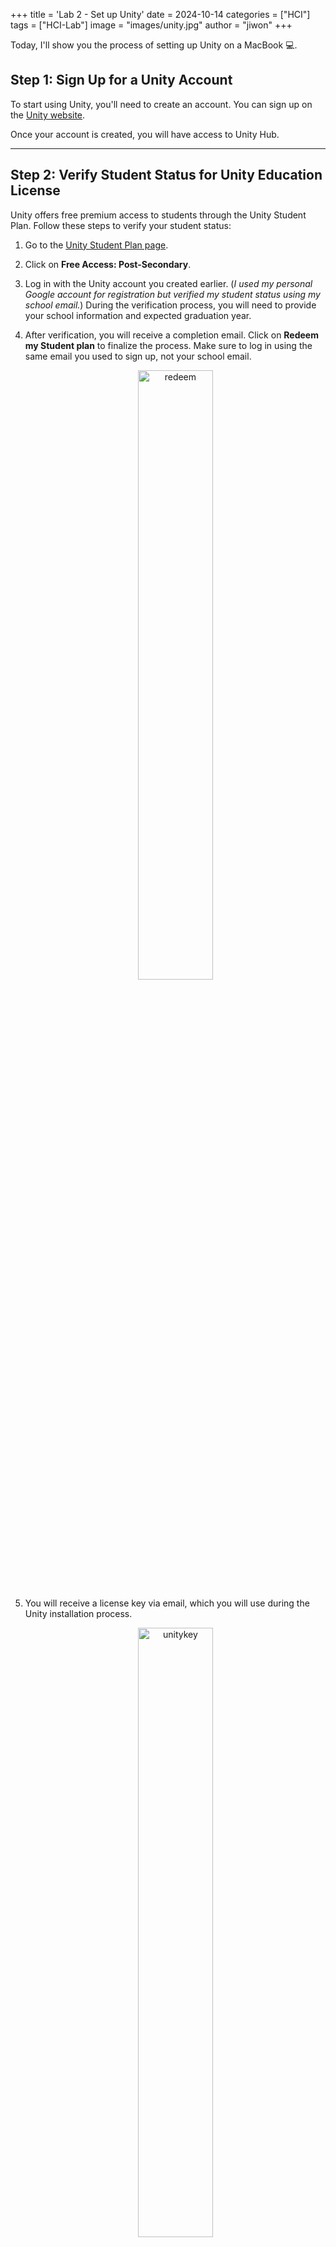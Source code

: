 +++
title = 'Lab 2 - Set up Unity'
date = 2024-10-14
categories = ["HCI"]
tags = ["HCI-Lab"]
image = "images/unity.jpg"
author = "jiwon"
+++

Today, I'll show you the process of setting up Unity on a MacBook 💻.

## Step 1: Sign Up for a Unity Account

To start using Unity, you'll need to create an account. You can sign up on the [Unity website](https://id.unity.com/account/new).

Once your account is created, you will have access to Unity Hub.

---

## Step 2: Verify Student Status for Unity Education License

Unity offers free premium access to students through the Unity Student Plan. Follow these steps to verify your student status:

1. Go to the [Unity Student Plan page](https://store.unity.com/academic/unity-student).
2. Click on **Free Access: Post-Secondary**.
3. Log in with the Unity account you created earlier. (*I used my personal Google account for registration but verified my student status using my school email.*) During the verification process, you will need to provide your school information and expected graduation year.
4. After verification, you will receive a completion email. Click on **Redeem my Student plan** to finalize the process. Make sure to log in using the same email you used to sign up, not your school email.
   
   <div style="text-align: center;">
     <img src="/images/redeem.png" alt="redeem" width="50%">
   </div>

5. You will receive a license key via email, which you will use during the Unity installation process.
   
   <div style="text-align: center;">
     <img src="/images/unitykey.png" alt="unitykey" width="50%">
   </div>

---

## Step 3: Install Unity Hub

Unity Hub is a central application for managing Unity installations, projects, and licenses. Here's how to install Unity Hub on your MacBook:

1. Visit the [Unity Hub download page](https://unity.com/download).
2. Download and install Unity Hub for macOS.
3. Once installed, open Unity Hub and log in with your Unity account.
4. Now you need to add a license. Click on **Preferences** in Unity Hub.
   
   <div style="text-align: center;">
     <img src="/images/unitypreferences.png" alt="preferences" width="50%">
   </div>

5. In the menu on the left, go to **Licenses** and click **Add**. Select **Activate with serial number**, then enter the license key you received via email.
   
   <div style="text-align: center;">
     <img src="/images/unityadd.png" alt="Add" width="50%">
   </div>

6. Your license, which grants one year of access to Unity, will now be active.
   
   <div style="text-align: center;">
     <img src="/images/unitylicence.png" alt="Licence" width="50%">
   </div>

---

## Step 4: Install a Specific Version of Unity

For my HCI classes, I need to use a specific version of Unity rather than the latest one. Here’s how you can install a different version:

1. Open Unity Hub.
2. Go to the **Installs** tab.
   
   <div style="text-align: center;">
     <img src="/images/unityinstall.png" alt="Install tab" width="30%">
   </div>

3. Click on **Install Editor** to install a new Unity Editor version.
4. In the **Choose a version** section, select **Archive** from the dropdown to see older versions of Unity.
   
   <div style="text-align: center;">
     <img src="/images/unityversion.png" alt="Version" width="50%">
   </div>

5. Select the required version for your class or project.
6. Choose the **platform modules** you need (such as iOS, Android, WebGL, etc.).
7. Click **Next**, and Unity will begin installing the selected version.

---

## Step 5: Set Up Your First Unity Project

Once Unity is installed, you can create your first project:

1. Open Unity Hub and go to the **Projects** tab. Click **New Project**.
   
   <div style="text-align: center;">
     <img src="/images/unitynewproject.png" alt="new_project" width="50%">
   </div>

2. Select a template (e.g., 2D, 3D, etc.) based on the type of project you want to build. Name your project and choose a location for it.
   
   <div style="text-align: center;">
     <img src="/images/unitynewsetup.png" alt="new_project" width="50%">
   </div>

3. Click **Create**.

Unity will set up the project, and you'll be taken to the Unity Editor where you can start developing.

---

## Voilà ! 
Good luck, and enjoy building with Unity!
